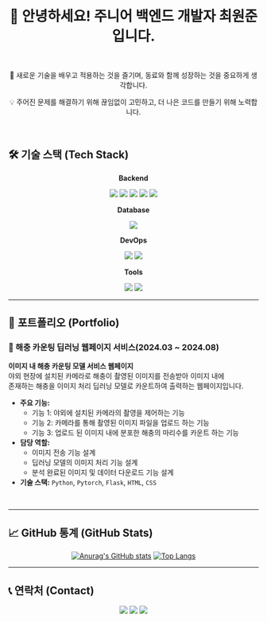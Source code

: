 <div align="center">
  
# 👋 안녕하세요! 주니어 백엔드 개발자 최원준입니다.

<br>

<p>🚀 새로운 기술을 배우고 적용하는 것을 즐기며, 동료와 함께 성장하는 것을 중요하게 생각합니다.</p>
<p>💡 주어진 문제를 해결하기 위해 끊임없이 고민하고, 더 나은 코드를 만들기 위해 노력합니다.</p>

<br>

</div>

## 🛠️ 기술 스택 (Tech Stack)

<div align="center">
  
**Backend**

<img src="https://img.shields.io/badge/Java-007396?style=for-the-badge&logo=java&logoColor=white"/> <img src="https://img.shields.io/badge/Python-6DB33F?style=for-the-badge&logo=python&logoColor=white"/> <img src="https://img.shields.io/badge/Spring%20Security-6DB33F?style=for-the-badge&logo=spring-security&logoColor=white"/> <img src="https://img.shields.io/badge/JPA-4A4A4A?style=for-the-badge&logo=hibernate&logoColor=white"/> <img src="https://img.shields.io/badge/QueryDSL-0095d5?style=for-the-badge&logo=querydsl&logoColor=white"/>

**Database**

<img src="https://img.shields.io/badge/MySQL-4479A1?style=for-the-badge&logo=mysql&logoColor=white"/>

**DevOps**

<img src="https://img.shields.io/badge/AWS-232F3E?style=for-the-badge&logo=amazon-aws&logoColor=white"/> <img src="https://img.shields.io/badge/Docker-2496ED?style=for-the-badge&logo=docker&logoColor=white"/>

**Tools**

<img src="https://img.shields.io/badge/Git-F05032?style=for-the-badge&logo=git&logoColor=white"/> <img src="https://img.shields.io/badge/GitHub-181717?style=for-the-badge&logo=github&logoColor=white"/>

</div>

---

## 📂 포트폴리오 (Portfolio)

### 🚀 해충 카운팅 딥러닝 웹페이지 서비스(2024.03 ~ 2024.08)

<p>
  <strong>이미지 내 해충 카운팅 모델 서비스 웹페이지</strong><br>
  야외 현장에 설치된 카메라로 해충이 촬영된 이미지를 전송받아 이미지 내에 <br />
  존재하는 해충을 이미지 처리 딥러닝 모델로 카운트하여 출력하는 웹페이지입니다.
</p>

- **주요 기능:**
  - 기능 1: 야외에 설치된 카메라의 촬영을 제어하는 기능
  - 기능 2: 카메라를 통해 촬영된 이미지 파일을 업로드 하는 기능
  - 기능 3: 업로드 된 이미지 내에 분포한 해충의 마리수를 카운트 하는 기능
- **담당 역할:**
  - 이미지 전송 기능 설계
  - 딥러닝 모델의 이미지 처리 기능 설계
  - 분석 완료된 이미지 및 데이터 다운로드 기능 설계
- **기술 스택:** `Python`, `Pytorch`, `Flask`, `HTML`, `CSS`

<br>

---

## 📈 GitHub 통계 (GitHub Stats)

<div align="center">

[![Anurag's GitHub stats](https://github-readme-stats.vercel.app/api?username=c-wonjun&show_icons=true&theme=radical)](https://github.com/anuraghazra/github-readme-stats)
[![Top Langs](https://github-readme-stats.vercel.app/api/top-langs/?username=c-wonjun&layout=compact&theme=radical)](https://github.com/anuraghazra/github-readme-stats)

</div>

---

## 📞 연락처 (Contact)

<div align="center">

<a href="mailto:your-email@example.com"><img src="https://img.shields.io/badge/Email-your--email@example.com-blue?style=flat-square&logo=gmail&logoColor=white"/></a>
<a href="https://your-blog.com"><img src="https://img.shields.io/badge/Blog-your--blog.com-green?style=flat-square&logo=blogger&logoColor=white"/></a>
<a href="https://www.linkedin.com/in/your-linkedin-profile"><img src="https://img.shields.io/badge/LinkedIn-your--linkedin--profile-blue?style=flat-square&logo=linkedin&logoColor=white"/></a>

</div>
